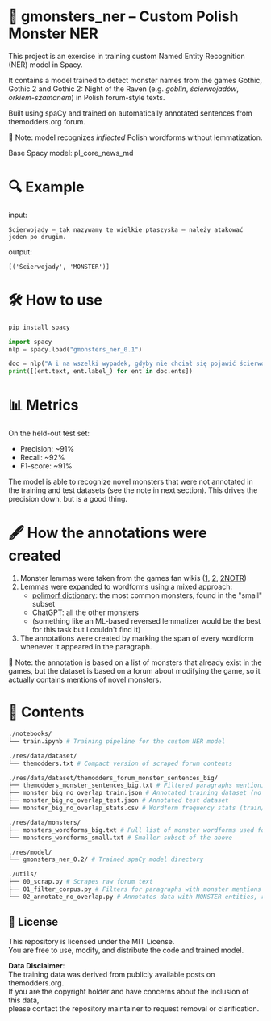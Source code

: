 # 🧌 gmonsters_ner – Custom Polish Monster NER

This project is an exercise in training custom Named Entity Recognition (NER) model in Spacy.

It contains a model trained to detect monster names from the games Gothic, Gothic 2 and Gothic 2: Night of the Raven (e.g. *goblin*, *ścierwojadów*, *orkiem-szamanem*) in Polish forum-style texts.

Built using spaCy and trained on automatically annotated sentences from themodders.org forum.

👀 Note: model recognizes *inflected* Polish wordforms without lemmatization.

Base Spacy model: pl_core_news_md

# 🔍 Example

input:
```
Ścierwojady – tak nazywamy te wielkie ptaszyska – należy atakować jeden po drugim.
```
output:
```
[('Ścierwojady', 'MONSTER')]
```

# 🛠 How to use

```bash
pip install spacy
```

```python
import spacy
nlp = spacy.load("gmonsters_ner_0.1")

doc = nlp("A i na wszelki wypadek, gdyby nie chciał się pojawić ścierwojad i ten ork podaję na nich kody:")
print([(ent.text, ent.label_) for ent in doc.ents])
```

# 📊 Metrics

On the held-out test set:
- Precision: ~91%
- Recall: ~92%
- F1-score: ~91%

The model is able to recognize novel monsters that were not annotated in the training and test datasets (see the note in next section). This drives the precision down, but is a good thing.

# 🖋️ How the annotations were created

1. Monster lemmas were taken from the games fan wikis ([1](https://gothic.fandom.com/pl/wiki/Bestiariusz_w_Gothic), [2](https://gothic.fandom.com/pl/wiki/Bestiariusz_w_Gothic_II), [2NOTR](https://gothic.fandom.com/pl/wiki/Bestiariusz_w_Gothic_II:_Noc_Kruka))
2. Lemmas were expanded to wordforms using a mixed approach:
    - [polimorf dictionary](https://zil.ipipan.waw.pl/PoliMorf): the most common monsters, found in the "small" subset
    - ChatGPT: all the other monsters
    - (something like an ML-based reversed lemmatizer would be the best for this task but I couldn't find it)
3. The annotations were created by marking the span of every wordform whenever it appeared in the paragraph.

👀 Note: the annotation is based on a list of monsters that already exist in the games, but the dataset is based on a forum about modifying the game, so it actually contains mentions of novel monsters.

# 📂 Contents

```bash
./notebooks/
└── train.ipynb # Training pipeline for the custom NER model

./res/data/dataset/
└── themodders.txt # Compact version of scraped forum contents

./res/data/dataset/themodders_forum_monster_sentences_big/
├── themodders_monster_sentences_big.txt # Filtered paragraphs mentioning monsters
├── monster_big_no_overlap_train.json # Annotated training dataset (no overlapping spans)
├── monster_big_no_overlap_test.json # Annotated test dataset
└── monster_big_no_overlap_stats.csv # Wordform frequency stats (train/test split)

./res/data/monsters/
├── monsters_wordforms_big.txt # Full list of monster wordforms used for annotation
└── monsters_wordforms_small.txt # Smaller subset of the above

./res/model/
└── gmonsters_ner_0.2/ # Trained spaCy model directory

./utils/
├── 00_scrap.py # Scrapes raw forum text
├── 01_filter_corpus.py # Filters for paragraphs with monster mentions
└── 02_annotate_no_overlap.py # Annotates data with MONSTER entities, resolves overlaps
```

## 📜 License

This repository is licensed under the MIT License.  
You are free to use, modify, and distribute the code and trained model.

**Data Disclaimer**:  
The training data was derived from publicly available posts on themodders.org.  
If you are the copyright holder and have concerns about the inclusion of this data,  
please contact the repository maintainer to request removal or clarification.
